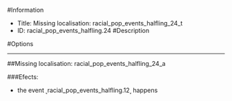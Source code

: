 #Information
 - Title: Missing localisation: racial_pop_events_halfling_24_t
 - ID: racial_pop_events_halfling.24
#Description

#Options

___
##Missing localisation: racial_pop_events_halfling_24_a

###Efects:<ul><li>the event ˻racial_pop_events_halfling.12˼ happens</li></ul>
